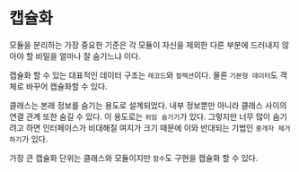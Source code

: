 # 캡슐화

모듈을 분리하는 가장 중요한 기준은 각 모듈이 자신을 제외한 다른 부분에 드러내지 않아야 할 비밀을 얼마나 잘 숨기느냐 이다.

캡슐화 할 수 있는 대표적인 데이터 구조는 `레코드`와 `컬렉션`이다. 물론 `기본형 데이터`도 객체로 바꾸어 캡슐화할 수 있다.

클래스는 본래 정보를 숨기는 용도로 설계되었다. 내부 정보뿐만 아니라 클래스 사이의 연결 관계 또한 숨길 수 있다. 이 용도로는 `위임 숨기기`가 있다. 그렇지만 너무 많이 숨기려고 하면 인터페이스가 비대해질 여지가 크기 때문에 이와 반대되는 기법인 `중개자 제거하기`가 있다.

가장 큰 캡슐화 단위는 클래스와 모듈이지만 `함수`도 구현을 캡슐화 할 수 있다.